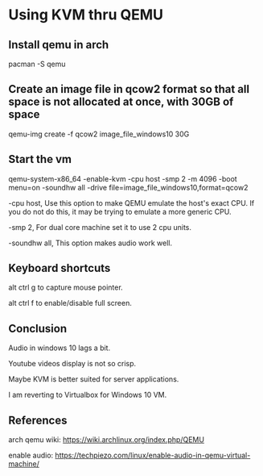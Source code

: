 # Using KVM thru QEMU

## Install qemu in arch
pacman -S qemu

## Create an image file in qcow2 format so that all space is not allocated at once, with 30GB of space
qemu-img create -f qcow2 image_file_windows10 30G

## Start the vm
qemu-system-x86_64 -enable-kvm -cpu host -smp 2 -m 4096 -boot menu=on -soundhw all -drive file=image_file_windows10,format=qcow2

-cpu host, Use this option to make QEMU emulate the host's exact CPU. If you do not do this, it may be trying to emulate a more generic CPU.

-smp 2, For dual core machine set it to use 2 cpu units.

-soundhw all, This option makes audio work well.

## Keyboard shortcuts
alt ctrl g to capture mouse pointer.

alt ctrl f to enable/disable full screen.

## Conclusion
Audio in windows 10 lags a bit.

Youtube videos display is not so crisp.

Maybe KVM is better suited for server applications.

I am reverting to Virtualbox for Windows 10 VM.

## References
arch qemu wiki: https://wiki.archlinux.org/index.php/QEMU

enable audio: https://techpiezo.com/linux/enable-audio-in-qemu-virtual-machine/

